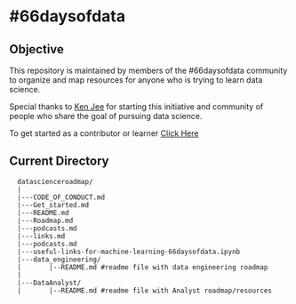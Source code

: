 # #66daysofdata

## Objective

This repository is maintained by members of the #66daysofdata community to organize and map resources for anyone who is trying to learn data science.

Special thanks to [Ken Jee](https://www.youtube.com/channel/UCiT9RITQ9PW6BhXK0y2jaeg) for starting this initiative and community of people who share the goal of pursuing data science.

To get started as a contributor or learner [Click Here](https://github.com/DaedalusDreamJournal/datascienceroadmap/blob/master/Get_started.md)

## Current Directory

```
  datascienceroadmap/
  | 
  |---CODE_OF_CONDUCT.md
  |---Get_started.md
  |---README.md
  |---Roadmap.md
  |---podcasts.md
  |---links.md
  |---podcasts.md
  |---useful-links-for-machine-learning-66daysofdata.ipynb
  |---data_engineering/
  |       |--README.md #readme file with data engineering roadmap
  |
  |---DataAnalyst/
  |       |--README.md #readme file with Analyst roadmap/resources
```
